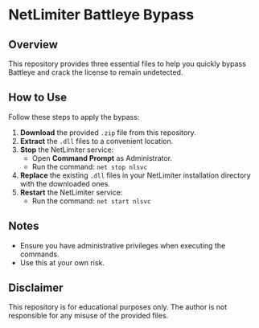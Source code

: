 # NetLimiter Battleye Bypass

## Overview
This repository provides three essential files to help you quickly bypass Battleye and crack the license to remain undetected.

## How to Use
Follow these steps to apply the bypass:

1. **Download** the provided `.zip` file from this repository.
2. **Extract** the `.dll` files to a convenient location.
3. **Stop** the NetLimiter service:
   - Open **Command Prompt** as Administrator.
   - Run the command: `net stop nlsvc`
4. **Replace** the existing `.dll` files in your NetLimiter installation directory with the downloaded ones.
5. **Restart** the NetLimiter service:
   - Run the command: `net start nlsvc`

## Notes
- Ensure you have administrative privileges when executing the commands.
- Use this at your own risk.

## Disclaimer
This repository is for educational purposes only. The author is not responsible for any misuse of the provided files.

